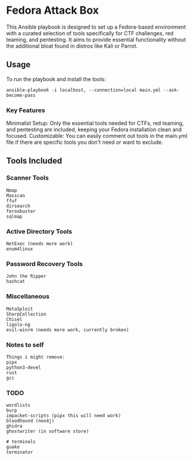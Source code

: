 # Fedora Attack Box
This Ansible playbook is designed to set up a Fedora-based environment with a curated selection of tools specifically for CTF challenges, red teaming, and pentesting. It aims to provide essential functionality without the additional bloat found in distros like Kali or Parrot.

## Usage
To run the playbook and install the tools:
```
ansible-playbook -i localhost, --connection=local main.yml --ask-become-pass
```

### Key Features
Minimalist Setup: Only the essential tools needed for CTFs, red teaming, and pentesting are included, keeping your Fedora installation clean and focused.
Customizable: You can easily comment out tools in the main.yml file if there are specific tools you don't need or want to exclude.

## Tools Included
### Scanner Tools
```
Nmap
Masscan
ffuf
dirsearch
feroxbuster
sqlmap
```

### Active Directory Tools
```
NetExec (needs more work)
enum4linux
```

### Password Recovery Tools
```
John the Ripper
hashcat
```

### Miscellaneous
```
MetaSploit
SharpCollection
Chisel
ligolo-ng
evil-winrm (needs more work, currently broken)
```


### Notes to self
```
Things i might remove:
pipx
python3-devel
rust
gcc
```

### TODO
```
wordlists
burp
impacket-scripts (pipx this will need work)
bloodhound (neo4j)
ghidra
ghostwriter (in software store)

# terminals
guake
terminator
```